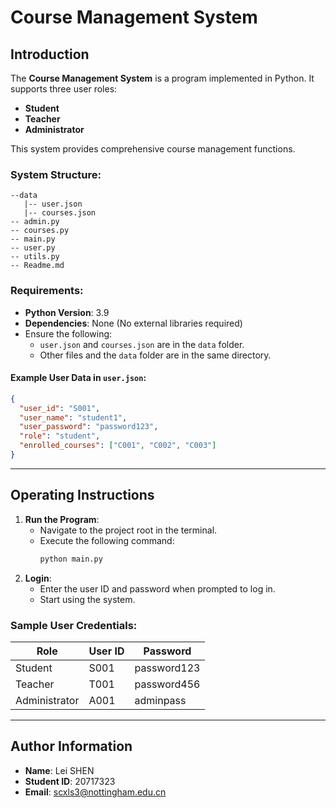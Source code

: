 
# Course Management System

## Introduction

The **Course Management System** is a program implemented in Python. It supports three user roles:
- **Student**
- **Teacher**
- **Administrator**

This system provides comprehensive course management functions.

### System Structure:

```
--data
   |-- user.json
   |-- courses.json
-- admin.py
-- courses.py
-- main.py
-- user.py
-- utils.py
-- Readme.md
```

### Requirements:

- **Python Version**: 3.9
- **Dependencies**: None (No external libraries required)
- Ensure the following:
  - `user.json` and `courses.json` are in the `data` folder.
  - Other files and the `data` folder are in the same directory.

#### Example User Data in `user.json`:
```json
{
  "user_id": "S001",
  "user_name": "student1",
  "user_password": "password123",
  "role": "student",
  "enrolled_courses": ["C001", "C002", "C003"]
}
```

---

## Operating Instructions

1. **Run the Program**:
   - Navigate to the project root in the terminal.
   - Execute the following command:
     ```bash
     python main.py
     ```
2. **Login**:
   - Enter the user ID and password when prompted to log in.
   - Start using the system.

### Sample User Credentials:

| Role       | User ID | Password      |
|------------|---------|---------------|
| Student    | S001    | password123   |
| Teacher    | T001    | password456   |
| Administrator | A001 | adminpass     |

---

## Author Information

- **Name**: Lei SHEN
- **Student ID**: 20717323
- **Email**: [scxls3@nottingham.edu.cn](mailto:scxls3@nottingham.edu.cn)
